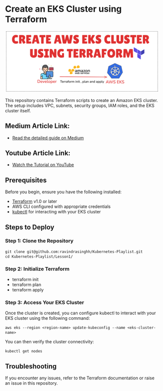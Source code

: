 # Create an EKS Cluster using Terraform
![EKS](EKS.png)

This repository contains Terraform scripts to create an Amazon EKS cluster. The setup includes VPC, subnets, security groups, IAM roles, and the EKS cluster itself.

## Medium Article Link:
- [Read the detailed guide on Medium](https://medium.com/@ravindrasinghh/create-an-eks-cluster-using-terraform-329b9dde068f)

## Youtube Article Link:
- [Watch the Tutorial on YouTube](https://www.youtube.com/watch?v=vKi6K5ope6c)

## Prerequisites

Before you begin, ensure you have the following installed:

- [Terraform](https://www.terraform.io/downloads.html) v1.0 or later
- AWS CLI configured with appropriate credentials
- [kubectl](https://kubernetes.io/docs/tasks/tools/) for interacting with your EKS cluster

## Steps to Deploy

### Step 1: Clone the Repository

```
git clone git@github.com:ravindrasinghh/Kubernetes-Playlist.git
cd Kubernetes-Playlist/Lesson1/
```
### Step 2: Initialize Terraform
- terraform init
- terraform plan
- terraform apply

### Step 3: Access Your EKS Cluster
Once the cluster is created, you can configure kubectl to interact with your EKS cluster using the following command:
```
aws eks --region <region-name> update-kubeconfig --name <eks-cluster-name>
```
You can then verify the cluster connectivity:
```
kubectl get nodes
```

## Troubleshooting
If you encounter any issues, refer to the Terraform documentation or raise an issue in this repository.

